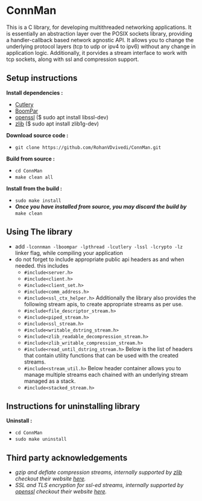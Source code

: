 # ConnMan
This is a C library, for developing multithreaded networking applications.
It is essentially an abstraction layer over the POSIX sockets library, providing a handler-callback based network agnostic API.
It allows you to change the underlying protocol layers (tcp to udp or ipv4 to ipv6) without any change in application logic.
Additionally, it porvides a stream interface to work with tcp sockets, along with ssl and compression support.

## Setup instructions
**Install dependencies :**
 * [Cutlery](https://github.com/RohanVDvivedi/Cutlery)
 * [BoomPar](https://github.com/RohanVDvivedi/BoomPar)
 * [openssl](https://github.com/openssl/openssl)  ($ sudo apt install libssl-dev)
 * [zlib](https://github.com/madler/zlib)      ($ sudo apt install zlib1g-dev)

**Download source code :**
 * `git clone https://github.com/RohanVDvivedi/ConnMan.git`

**Build from source :**
 * `cd ConnMan`
 * `make clean all`

**Install from the build :**
 * `sudo make install`
 * ***Once you have installed from source, you may discard the build by*** `make clean`

## Using The library
 * add `-lconnman -lboompar -lpthread -lcutlery -lssl -lcrypto -lz` linker flag, while compiling your application
 * do not forget to include appropriate public api headers as and when needed. this includes
   * `#include<server.h>`
   * `#include<client.h>`
   * `#include<client_set.h>`
   * `#include<comm_address.h>`
   * `#include<ssl_ctx_helper.h>`
      Additionally the library also provides the following stream apis, to create appropriate streams as per use.
   * `#include<file_descriptor_stream.h>`
   * `#include<piped_stream.h>`
   * `#include<ssl_stream.h>`
   * `#include<writable_dstring_stream.h>`
   * `#include<zlib_readable_decompression_stream.h>`
   * `#include<zlib_writable_compression_stream.h>`
   * `#include<read_until_dstring_stream.h>`
      Below is the list of headers that contain utility functions that can be used with the created streams.
   * `#include<stream_util.h>`
      Below header container allows you to manage multiple streams each chained with an underlying stream managed as a stack.
   * `#include<stacked_stream.h>`

## Instructions for uninstalling library

**Uninstall :**
 * `cd ConnMan`
 * `sudo make uninstall`

## Third party acknowledgements
 * *gzip and deflate compression streams, internally supported by [zlib](https://github.com/madler/zlib) checkout their website [here](https://zlib.net/).*
 * *SSL and TLS encryption for ssl-ed streams, internally supported by [openssl](https://github.com/openssl/openssl) checkout their website [here](https://www.openssl.org/).*